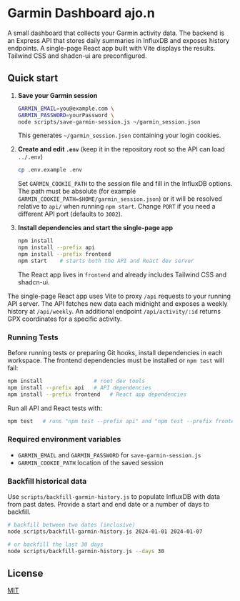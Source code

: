 # Garmin Dashboard ajo.n

A small dashboard that collects your Garmin activity data. The backend is an Express API that stores daily summaries in InfluxDB and exposes history endpoints. A single-page React app built with Vite displays the results. Tailwind CSS and shadcn-ui are preconfigured.

## Quick start

1. **Save your Garmin session**

   ```bash
   GARMIN_EMAIL=you@example.com \
   GARMIN_PASSWORD=yourPassword \
   node scripts/save-garmin-session.js ~/garmin_session.json
   ```

   This generates `~/garmin_session.json` containing your login cookies.

2. **Create and edit `.env`** (keep it in the repository root so the API can load `../.env`)

   ```bash
   cp .env.example .env
   ```

   Set `GARMIN_COOKIE_PATH` to the session file and fill in the InfluxDB
   options. The path must be absolute (for example
   `GARMIN_COOKIE_PATH=$HOME/garmin_session.json`) or it will be resolved
   relative to `api/` when running `npm start`. Change `PORT` if you need a
   different API port (defaults to `3002`).

3. **Install dependencies and start the single-page app**

   ```bash
   npm install
   npm install --prefix api
   npm install --prefix frontend
   npm start    # starts both the API and React dev server
   ```

   The React app lives in `frontend` and already includes Tailwind CSS and shadcn-ui.

The single-page React app uses Vite to proxy `/api` requests to your running API server. The API fetches new data each midnight and exposes a weekly history at `/api/weekly`.
An additional endpoint `/api/activity/:id` returns GPX coordinates for a specific activity.

### Running Tests

Before running tests or preparing Git hooks, install dependencies in each
workspace. The frontend dependencies must be installed or `npm test` will fail:

```bash
npm install                # root dev tools
npm install --prefix api   # API dependencies
npm install --prefix frontend   # React app dependencies
```

Run all API and React tests with:

```bash
npm test   # runs "npm test --prefix api" and "npm test --prefix frontend"
```

### Required environment variables

- `GARMIN_EMAIL` and `GARMIN_PASSWORD` for `save-garmin-session.js`
- `GARMIN_COOKIE_PATH` location of the saved session

### Backfill historical data

Use `scripts/backfill-garmin-history.js` to populate InfluxDB with data from
past dates. Provide a start and end date or a number of days to backfill.

```bash
# backfill between two dates (inclusive)
node scripts/backfill-garmin-history.js 2024-01-01 2024-01-07

# or backfill the last 30 days
node scripts/backfill-garmin-history.js --days 30
```

## License

[MIT](LICENSE)
